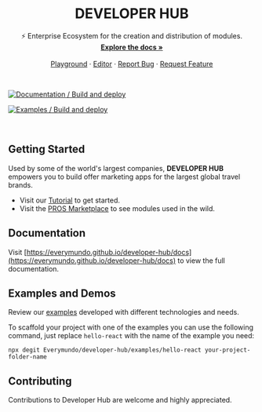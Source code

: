 <div id="top"></div>

<div align="center">
  <h1 align="center">DEVELOPER HUB</h1>

  <p align="center">
    ⚡ Enterprise Ecosystem for the creation and distribution of modules.
    <br />
    <a href="https://everymundo.github.io/developer-hub/docs"><strong>Explore the docs »</strong></a>
    <br />
    <br />
    <a href="https://everymundo.github.io/developer-hub/playground">Playground</a>
    ·
    <a href="https://everymundo.github.io/developer-hub/editor">Editor</a>
    ·
    <a href="https://github.com/EveryMundo/developer-hub/issues">Report Bug</a>
    ·
    <a href="https://github.com/EveryMundo/developer-hub/issues">Request Feature</a>
  </p>
</div>

<br>

[![Documentation / Build and deploy](https://github.com/EveryMundo/developer-hub/actions/workflows/documentation.yml/badge.svg)](https://github.com/EveryMundo/developer-hub/actions/workflows/documentation.yml)

[![Examples / Build and deploy](https://github.com/EveryMundo/developer-hub/actions/workflows/examples.yml/badge.svg)](https://github.com/EveryMundo/developer-hub/actions/workflows/examples.yml)

<br>

## Getting Started

Used by some of the world's largest companies, **DEVELOPER HUB** empowers you to build offer marketing apps for the largest global travel brands.

- Visit our [Tutorial](https://everymundo.github.io/developer-hub/docs/tutorial) to get started.
- Visit the [PROS Marketplace](https://marketplace.pros.com/) to see modules used in the wild.

## Documentation

Visit [https://everymundo.github.io/developer-hub/docs](https://everymundo.github.io/developer-hub/docs) to view the full documentation.

## Examples and Demos

Review our [examples](./examples) developed with different technologies and needs.

To scaffold your project with one of the examples you can use the following command, just replace `hello-react` with the name of the example you need:

```
npx degit Everymundo/developer-hub/examples/hello-react your-project-folder-name
```

## Contributing

Contributions to Developer Hub are welcome and highly appreciated.
